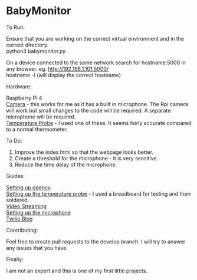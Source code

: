 # BabyMonitor

To Run:

Ensure that you are working on the correct virtual environment and in the correct directory.  
python3 babymonitor.py 

On a device connected to the same network search for hostname:5000 in any browser. eg. http://192.168.1.101:5000/  
hostname -l (will display the correct hostname)

Hardware:

Raspberry Pi 4  
[Camera](https://thepihut.com/collections/raspberry-pi-camera/products/wide-angle-1080p-uvc-compliant-usb-camera-module-with-metal-case) - this works for me as it has a built in microphone. The Rpi camera will work but small changes to the code will be required. A separate microphone will be required.  
[Temperature Probe](https://www.amazon.co.uk/gp/product/B07TKTFKMW/ref=ppx_yo_dt_b_asin_title_o03_s00?ie=UTF8&psc=1) - I used one of these. It seems fairly accurate compared to a normal thermometer.  

To Do:

1. Improve the index.html so that the webpage looks better.  
2. Create a threshold for the microphone - it is very sensitive.
3. Reduce the time delay of the microphone.

Guides:

[Setting up opencv](https://www.pyimagesearch.com/2019/09/16/install-opencv-4-on-raspberry-pi-4-and-raspbian-buster/)  
[Setting up the temperature probe](https://pimylifeup.com/raspberry-pi-temperature-sensor/) - I used a breadboard for testing and then soldered.  
[Video Streaming](https://towardsdatascience.com/video-streaming-in-web-browsers-with-opencv-flask-93a38846fe00)  
[Setting up the microphone](https://makersportal.com/blog/2018/8/23/recording-audio-on-the-raspberry-pi-with-python-and-a-usb-microphone)  
[Twilio Blog](https://www.twilio.com/blog/smart-baby-monitor-python-raspberry-pi-twilio-sms-peripheral-sensors) 

Contributing:

Feel free to create pull requests to the develop branch.
I will try to answer any issues that you have.

Finally:

I am not an expert and this is one of my first little projects.
